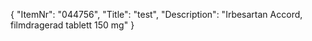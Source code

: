 {
  "ItemNr": "044756",
  "Title": "test",
  "Description": "Irbesartan Accord, filmdragerad tablett 150 mg"
}